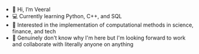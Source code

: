 - 👾 Hi, I’m Veeral
- 💻 Currently learning Python, C++, and SQL
- 🔭 Interested in the implementation of computational methods in science, finance, and tech
- 👀 Genuinely don't know why I'm here but I'm looking forward to work and collaborate with literally anyone on anything

<!---
Omnirem/Omnirem is a ✨ special ✨ repository because its `README.md` (this file) appears on your GitHub profile.
You can click the Preview link to take a look at your changes.
--->

